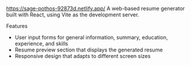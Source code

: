 https://sage-pothos-92873d.netlify.app/
A web-based resume generator built with React, using Vite as the development server.

Features
- User input forms for general information, summary, education, experience, and skills
- Resume preview section that displays the generated resume
- Responsive design that adapts to different screen sizes
